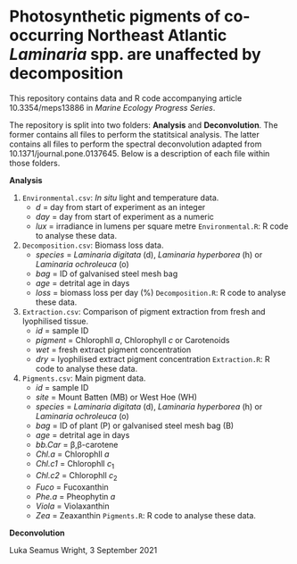 # Photosynthetic pigments of co-occurring Northeast Atlantic *Laminaria* spp. are unaffected by decomposition
This repository contains data and R code accompanying article 10.3354/meps13886 in *Marine Ecology Progress Series*.

The repository is split into two folders: **Analysis** and **Deconvolution**. The former contains all files to perform the statitsical analysis. The latter contains all files to perform the spectral deconvolution adapted from 10.1371/journal.pone.0137645. Below is a description of each file within those folders.

**Analysis**
1. `Environmental.csv`: *In situ* light and temperature data.
    - *d* = day from start of experiment as an integer
    - *day* = day from start of experiment as a numeric
    - *lux* = irradiance in lumens per square metre
   `Environmental.R`: R code to analyse these data.
2. `Decomposition.csv`: Biomass loss data.
    - *species* = *Laminaria digitata* (d), *Laminaria hyperborea* (h) or *Laminaria ochroleuca* (o)
    - *bag* = ID of galvanised steel mesh bag
    - *age* = detrital age in days
    - *loss* = biomass loss per day (%)
   `Decomposition.R`: R code to analyse these data.
3. `Extraction.csv`: Comparison of pigment extraction from fresh and lyophilised tissue.
    - *id* = sample ID
    - *pigment* = Chlorophll *a*, Chlorophyll *c* or Carotenoids
    - *wet* = fresh extract pigment concentration
    - *dry* = lyophilised extract pigment concentration
   `Extraction.R`: R code to analyse these data.
4. `Pigments.csv`: Main pigment data.
    - *id* = sample ID
    - *site* = Mount Batten (MB) or West Hoe (WH)
    - *species* = *Laminaria digitata* (d), *Laminaria hyperborea* (h) or *Laminaria ochroleuca* (o)
    - *bag* = ID of plant (P) or galvanised steel mesh bag (B)
    - *age* = detrital age in days
    - *bb.Car* = β,β-carotene
    - *Chl.a* = Chlorophll *a*
    - *Chl.c1* = Chlorophll *c*<sub>1</sub>
    - *Chl.c2* = Chlorophll *c*<sub>2</sub>
    - *Fuco* = Fucoxanthin
    - *Phe.a* = Pheophytin *a*
    - *Viola* = Violaxanthin
    - *Zea* = Zeaxanthin
   `Pigments.R`: R code to analyse these data.

**Deconvolution**

Luka Seamus Wright, 3 September 2021
